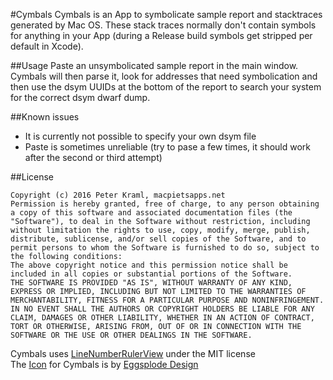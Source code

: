#Cymbals
Cymbals is an App to symbolicate sample report and stacktraces generated by Mac OS. These stack traces normally don't contain symbols for anything in your App (during a Release build symbols get stripped per default in Xcode).

##Usage
Paste an unsymbolicated sample report in the main window. Cymbals will then parse it, look for addresses that need symbolication and then use the dsym UUIDs at the bottom of the report to search your system for the correct dsym dwarf dump.

##Known issues
*    It is currently not possible to specify your own dsym file
*    Paste is sometimes unreliable (try to pase a few times, it should work after the second or third attempt)

##License
```
Copyright (c) 2016 Peter Kraml, macpietsapps.net
Permission is hereby granted, free of charge, to any person obtaining a copy of this software and associated documentation files (the "Software"), to deal in the Software without restriction, including without limitation the rights to use, copy, modify, merge, publish, distribute, sublicense, and/or sell copies of the Software, and to permit persons to whom the Software is furnished to do so, subject to the following conditions:
The above copyright notice and this permission notice shall be included in all copies or substantial portions of the Software.
THE SOFTWARE IS PROVIDED "AS IS", WITHOUT WARRANTY OF ANY KIND, EXPRESS OR IMPLIED, INCLUDING BUT NOT LIMITED TO THE WARRANTIES OF MERCHANTABILITY, FITNESS FOR A PARTICULAR PURPOSE AND NONINFRINGEMENT. IN NO EVENT SHALL THE AUTHORS OR COPYRIGHT HOLDERS BE LIABLE FOR ANY CLAIM, DAMAGES OR OTHER LIABILITY, WHETHER IN AN ACTION OF CONTRACT, TORT OR OTHERWISE, ARISING FROM, OUT OF OR IN CONNECTION WITH THE SOFTWARE OR THE USE OR OTHER DEALINGS IN THE SOFTWARE.
```

Cymbals uses [LineNumberRulerView](https://github.com/yichizhang/NSTextView-LineNumberView) under the MIT license  
The [Icon](https://www.iconfinder.com/icons/310714/cymbals_instrument_music_slam_icon) for Cymbals is by [Eggsplode Design](https://www.iconfinder.com/Eggsplode)
